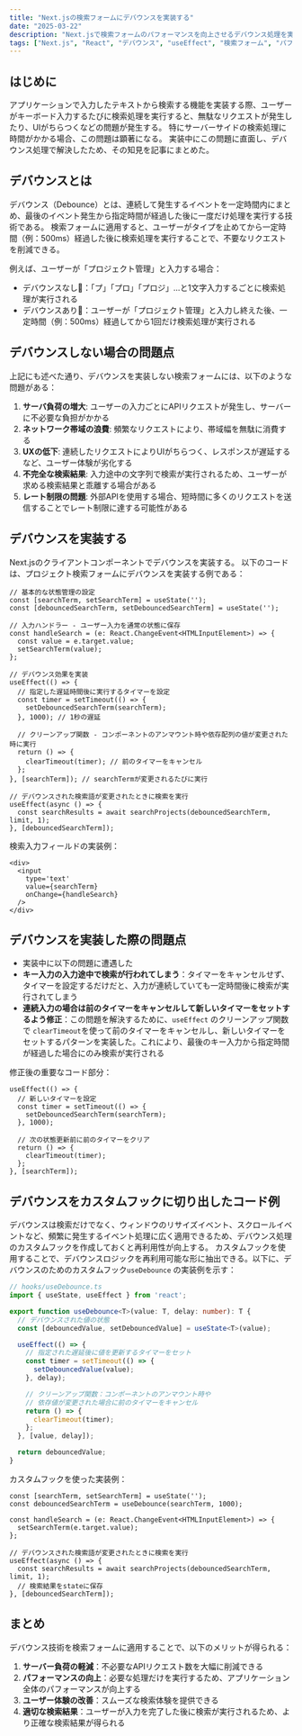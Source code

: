 ```yaml
---
title: "Next.jsの検索フォームにデバウンスを実装する"
date: "2025-03-22"
description: "Next.jsで検索フォームのパフォーマンスを向上させるデバウンス処理を実装。useEffectとuseStateを使ったカスタムフックで不要なAPIリクエストを削減しUXを改善"
tags: ["Next.js", "React", "デバウンス", "useEffect", "検索フォーム", "パフォーマンス最適化", "カスタムフック", "UX"]
---
```


## はじめに

アプリケーションで入力したテキストから検索する機能を実装する際、ユーザーがキーボード入力するたびに検索処理を実行すると、無駄なリクエストが発生したり、UIがちらつくなどの問題が発生する。
特にサーバーサイドの検索処理に時間がかかる場合、この問題は顕著になる。
実装中にこの問題に直面し、デバウンス処理で解決したため、その知見を記事にまとめた。

## デバウンスとは

デバウンス（Debounce）とは、連続して発生するイベントを一定時間内にまとめ、最後のイベント発生から指定時間が経過した後に一度だけ処理を実行する技術である。
検索フォームに適用すると、ユーザーがタイプを止めてから一定時間（例：500ms）経過した後に検索処理を実行することで、不要なリクエストを削減できる。

例えば、ユーザーが「プロジェクト管理」と入力する場合：

- デバウンスなし🙅：「プ」「プロ」「プロジ」...と1文字入力するごとに検索処理が実行される
- デバウンスあり🙆：ユーザーが「プロジェクト管理」と入力し終えた後、一定時間（例：500ms）経過してから1回だけ検索処理が実行される

## デバウンスしない場合の問題点

上記にも述べた通り、デバウンスを実装しない検索フォームには、以下のような問題がある：

1. **サーバ負荷の増大**: ユーザーの入力ごとにAPIリクエストが発生し、サーバーに不必要な負担がかかる
2. **ネットワーク帯域の浪費**: 頻繁なリクエストにより、帯域幅を無駄に消費する
3. **UXの低下**: 連続したリクエストによりUIがちらつく、レスポンスが遅延するなど、ユーザー体験が劣化する
4. **不完全な検索結果**: 入力途中の文字列で検索が実行されるため、ユーザーが求める検索結果と乖離する場合がある
5. **レート制限の問題**: 外部APIを使用する場合、短時間に多くのリクエストを送信することでレート制限に達する可能性がある

## デバウンスを実装する

Next.jsのクライアントコンポーネントでデバウンスを実装する。
以下のコードは、プロジェクト検索フォームにデバウンスを実装する例である：

```tsx
// 基本的な状態管理の設定
const [searchTerm, setSearchTerm] = useState('');
const [debouncedSearchTerm, setDebouncedSearchTerm] = useState('');

// 入力ハンドラー - ユーザー入力を通常の状態に保存
const handleSearch = (e: React.ChangeEvent<HTMLInputElement>) => {
  const value = e.target.value;
  setSearchTerm(value);
};

// デバウンス効果を実装
useEffect(() => {
  // 指定した遅延時間後に実行するタイマーを設定
  const timer = setTimeout(() => {
    setDebouncedSearchTerm(searchTerm);
  }, 1000); // 1秒の遅延

  // クリーンアップ関数 - コンポーネントのアンマウント時や依存配列の値が変更された時に実行
  return () => {
    clearTimeout(timer); // 前のタイマーをキャンセル
  };
}, [searchTerm]); // searchTermが変更されるたびに実行

// デバウンスされた検索語が変更されたときに検索を実行
useEffect(async () => {
  const searchResults = await searchProjects(debouncedSearchTerm, limit, 1);
}, [debouncedSearchTerm]);
```

検索入力フィールドの実装例：
```tsx
<div>
  <input
    type='text'
    value={searchTerm}
    onChange={handleSearch}
  />
</div>
```

## デバウンスを実装した際の問題点

- 実装中に以下の問題に遭遇した
- **キー入力の入力途中で検索が行われてしまう**：タイマーをキャンセルせず、タイマーを設定するだけだと、入力が連続していても一定時間後に検索が実行されてしまう
- **連続入力の場合は前のタイマーをキャンセルして新しいタイマーをセットするよう修正**：この問題を解決するために、`useEffect` のクリーンアップ関数で `clearTimeout`を使って前のタイマーをキャンセルし、新しいタイマーをセットするパターンを実装した。これにより、最後のキー入力から指定時間が経過した場合にのみ検索が実行される

修正後の重要なコード部分：

```tsx
useEffect(() => {
  // 新しいタイマーを設定
  const timer = setTimeout(() => {
    setDebouncedSearchTerm(searchTerm);
  }, 1000);

  // 次の状態更新前に前のタイマーをクリア
  return () => {
    clearTimeout(timer);
  };
}, [searchTerm]);
```

## デバウンスをカスタムフックに切り出したコード例

デバウンスは検索だけでなく、ウィンドウのリサイズイベント、スクロールイベントなど、頻繁に発生するイベント処理に広く適用できるため、デバウンス処理のカスタムフックを作成しておくと再利用性が向上する。
カスタムフックを使用することで、デバウンスロジックを再利用可能な形に抽出できる。以下に、デバウンスのためのカスタムフック`useDebounce` の実装例を示す：

```ts
// hooks/useDebounce.ts
import { useState, useEffect } from 'react';

export function useDebounce<T>(value: T, delay: number): T {
  // デバウンスされた値の状態
  const [debouncedValue, setDebouncedValue] = useState<T>(value);

  useEffect(() => {
    // 指定された遅延後に値を更新するタイマーをセット
    const timer = setTimeout(() => {
      setDebouncedValue(value);
    }, delay);

    // クリーンアップ関数：コンポーネントのアンマウント時や
    // 依存値が変更された場合に前のタイマーをキャンセル
    return () => {
      clearTimeout(timer);
    };
  }, [value, delay]);

  return debouncedValue;
}
```

カスタムフックを使った実装例：

```tsx
const [searchTerm, setSearchTerm] = useState('');
const debouncedSearchTerm = useDebounce(searchTerm, 1000);

const handleSearch = (e: React.ChangeEvent<HTMLInputElement>) => {
  setSearchTerm(e.target.value);
};

// デバウンスされた検索語が変更されたときに検索を実行
useEffect(async () => {
  const searchResults = await searchProjects(debouncedSearchTerm, limit, 1);
  // 検索結果をstateに保存
}, [debouncedSearchTerm]);
```

## まとめ

デバウンス技術を検索フォームに適用することで、以下のメリットが得られる：

1. **サーバー負荷の軽減**：不必要なAPIリクエスト数を大幅に削減できる
2. **パフォーマンスの向上**：必要な処理だけを実行するため、アプリケーション全体のパフォーマンスが向上する
3. **ユーザー体験の改善**：スムーズな検索体験を提供できる
4. **適切な検索結果**：ユーザーが入力を完了した後に検索が実行されるため、より正確な検索結果が得られる